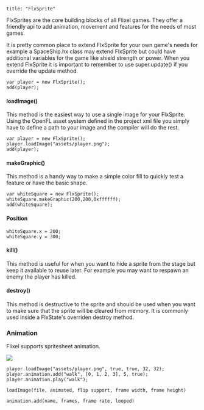 ```
title: "FlxSprite"
```

FlxSprites are the core building blocks of all Flixel games. They offer a friendly api to add animation, movement and features for the needs of most games.

It is pretty common place to extend FlxSprite for your own game's needs for example a SpaceShip.hx class may extend FlxSprite but could have additional variables for the game like shield strength or power. When you extend FlxSprite it is important to remember to use super.update() if you override the update method.

```
var player = new FlxSprite();
add(player);
```

#### loadImage()

This method is the easiest way to use a single image for your FlxSprite. Using the OpenFL asset system defined in the project xml file you simply have to define a path to your image and the compiler will do the rest.

```
var player = new FlxSprite();
player.loadImage("assets/player.png");
add(player);
```

#### makeGraphic()

This method is a handy way to make a simple color fill to quickly test a feature or have the basic shape.

```
var whiteSquare = new FlxSprite();
whiteSquare.makeGraphic(200,200,0xffffff);
add(whiteSquare);
```

#### Position

```
whiteSquare.x = 200;
whiteSquare.y = 300;
```

#### ​kill()

This method is useful for when you want to hide a sprite from the stage but keep it available to reuse later. For example you may want to respawn an enemy the player has killed.

#### destroy()

This method is destructive to the sprite and should be used when you want to make sure that the sprite will be cleared from memory. It is commonly used inside a FlxState's overriden destroy method.

### Animation

Flixel supports spritesheet animation.

![](/images/sprite-animation-example.png)

```
player.loadImage("assets/player.png", true, true, 32, 32);
player.animation.add("walk", [0, 1, 2, 3], 5, true);
player.animation.play("walk");

loadImage(file, animated, flip support, frame width, frame height)

animation.add(name, frames, frame rate, looped)
```
